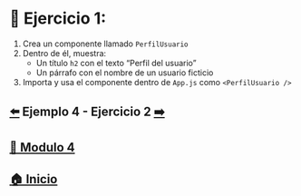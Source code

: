 # 🎯 Ejercicio 1:

1. Crea un componente llamado `PerfilUsuario`
2. Dentro de él, muestra:
   - Un título `h2` con el texto “Perfil del usuario”
   - Un párrafo con el nombre de un usuario ficticio
3. Importa y usa el componente dentro de `App.js` como `<PerfilUsuario />`

##  [⬅️](../Ejemplos/Ejemplo_4.md) Ejemplo 4 - Ejercicio 2 [➡️](./Ejercicio_2.md)

## [📄 Modulo 4](../Modulo_4.md) 

## [🏠 Inicio](../../README.md) 
